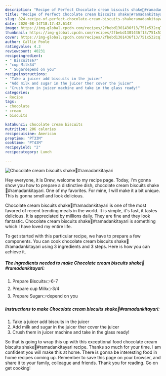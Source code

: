 ```yaml
---
description: "Recipe of Perfect Chocolate cream biscuits shake🌟#ramadankitayari"
title: "Recipe of Perfect Chocolate cream biscuits shake🌟#ramadankitayari"
slug: 824-recipe-of-perfect-chocolate-cream-biscuits-shakeramadankitayari
date: 2020-08-14T18:17:42.614Z
image: https://img-global.cpcdn.com/recipes/2fbebd1301436f13/751x532cq70/chocolate-cream-biscuits-shake🌟ramadankitayari-recipe-main-photo.jpg
thumbnail: https://img-global.cpcdn.com/recipes/2fbebd1301436f13/751x532cq70/chocolate-cream-biscuits-shake🌟ramadankitayari-recipe-main-photo.jpg
cover: https://img-global.cpcdn.com/recipes/2fbebd1301436f13/751x532cq70/chocolate-cream-biscuits-shake🌟ramadankitayari-recipe-main-photo.jpg
author: Callie Poole
ratingvalue: 4.3
reviewcount: 40231
recipeingredient:
- " Biscuits67"
- "cup Milk34"
- " Sugardepend on you"
recipeinstructions:
- "Take a juicer add biscuits in the juicer"
- "Add milk and sugar in the juicer ther cover the juicer"
- "Crush them in juicer machine and take in the glass ready!"
categories:
- Recipe
tags:
- chocolate
- cream
- biscuits

katakunci: chocolate cream biscuits 
nutrition: 206 calories
recipecuisine: American
preptime: "PT33M"
cooktime: "PT43M"
recipeyield: "2"
recipecategory: Lunch

---
```



![Chocolate cream biscuits shake🌟#ramadankitayari](https://img-global.cpcdn.com/recipes/2fbebd1301436f13/751x532cq70/chocolate-cream-biscuits-shake🌟ramadankitayari-recipe-main-photo.jpg)

Hey everyone, it is Drew, welcome to my recipe page. Today, I'm gonna show you how to prepare a distinctive dish, chocolate cream biscuits shake🌟#ramadankitayari. One of my favorites. For mine, I will make it a bit unique. This is gonna smell and look delicious.



Chocolate cream biscuits shake🌟#ramadankitayari is one of the most favored of recent trending meals in the world. It is simple, it's fast, it tastes delicious. It is appreciated by millions daily. They are fine and they look fantastic. Chocolate cream biscuits shake🌟#ramadankitayari is something which I have loved my entire life.


To get started with this particular recipe, we have to prepare a few components. You can cook chocolate cream biscuits shake🌟#ramadankitayari using 3 ingredients and 3 steps. Here is how you can achieve it.

<!--inarticleads1-->

##### The ingredients needed to make Chocolate cream biscuits shake🌟#ramadankitayari:

1. Prepare  Biscuits👉6-7
1. Prepare cup Milk👉3/4
1. Prepare  Sugar👉depend on you




<!--inarticleads2-->

##### Instructions to make Chocolate cream biscuits shake🌟#ramadankitayari:

1. Take a juicer add biscuits in the juicer
1. Add milk and sugar in the juicer ther cover the juicer
1. Crush them in juicer machine and take in the glass ready!




So that is going to wrap this up with this exceptional food chocolate cream biscuits shake🌟#ramadankitayari recipe. Thanks so much for your time. I am confident you will make this at home. There is gonna be interesting food in home recipes coming up. Remember to save this page on your browser, and share it to your family, colleague and friends. Thank you for reading. Go on get cooking!
